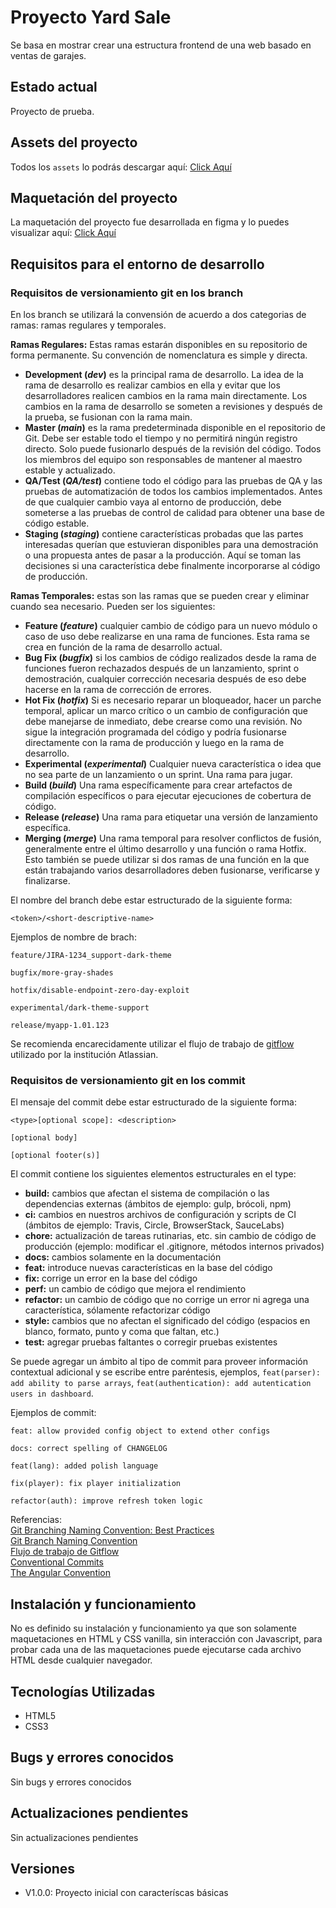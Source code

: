 # **Proyecto Yard Sale**

Se basa en mostrar crear una estructura frontend de una web basado en ventas de garajes.

## **Estado actual**

Proyecto de prueba.

## **Assets del proyecto**

Todos los `assets` lo podrás descargar aquí: [Click Aquí](https://drive.google.com/drive/folders/1CG3SfzVJa4QW7nSHUSkVQ1oNlkBVUcbE?usp=sharing)

## **Maquetación del proyecto**

La maquetación del proyecto fue desarrollada en figma y lo puedes visualizar aquí: [Click Aquí](https://www.figma.com/file/7ZmfUaYBHzVfkUbf776d1w/Platzi_YardSale)

## **Requisitos para el entorno de desarrollo**

### **Requisitos de versionamiento git en los branch**

En los branch se utilizará la convensión de acuerdo a dos categorias de ramas: ramas regulares y temporales.

**Ramas Regulares:** Estas ramas estarán disponibles en su repositorio de forma permanente. Su convención de nomenclatura es simple y directa.
- **Development  (*dev*)** es la principal rama de desarrollo. La idea de la rama de desarrollo es realizar cambios en ella y evitar que los desarrolladores realicen cambios en la rama main directamente. Los cambios en la rama de desarrollo se someten a revisiones y después de la prueba, se fusionan con la rama main.
- **Master (*main*)** es la rama predeterminada disponible en el repositorio de Git. Debe ser estable todo el tiempo y no permitirá ningún registro directo. Solo puede fusionarlo después de la revisión del código. Todos los miembros del equipo son responsables de mantener al maestro estable y actualizado.
- **QA/Test (*QA/test*)** contiene todo el código para las pruebas de QA y las pruebas de automatización de todos los cambios implementados. Antes de que cualquier cambio vaya al entorno de producción, debe someterse a las pruebas de control de calidad para obtener una base de código estable.
- **Staging (*staging*)** contiene características probadas que las partes interesadas querían que estuvieran disponibles para una demostración o una propuesta antes de pasar a la producción. Aquí se toman las decisiones si una característica debe finalmente incorporarse al código de producción.

**Ramas Temporales:** estas son las ramas que se pueden crear y eliminar cuando sea necesario. Pueden ser los siguientes:
- **Feature (*feature*)** cualquier cambio de código para un nuevo módulo o caso de uso debe realizarse en una rama de funciones. Esta rama se crea en función de la rama de desarrollo actual.
- **Bug Fix (*bugfix*)** si los cambios de código realizados desde la rama de funciones fueron rechazados después de un lanzamiento, sprint o demostración, cualquier corrección necesaria después de eso debe hacerse en la rama de corrección de errores.
- **Hot Fix (*hotfix*)** Si es necesario reparar un bloqueador, hacer un parche temporal, aplicar un marco crítico o un cambio de configuración que debe manejarse de inmediato, debe crearse como una revisión. No sigue la integración programada del código y podría fusionarse directamente con la rama de producción y luego en la rama de desarrollo.
- **Experimental (*experimental*)** Cualquier nueva característica o idea que no sea parte de un lanzamiento o un sprint. Una rama para jugar.
- **Build (*build*)** Una rama específicamente para crear artefactos de compilación específicos o para ejecutar ejecuciones de cobertura de código.
- **Release (*release*)** Una rama para etiquetar una versión de lanzamiento específica.
- **Merging (*merge*)** Una rama temporal para resolver conflictos de fusión, generalmente entre el último desarrollo y una función o rama Hotfix. Esto también se puede utilizar si dos ramas de una función en la que están trabajando varios desarrolladores deben fusionarse, verificarse y finalizarse.

El nombre del branch debe estar estructurado de la siguiente forma:

```
<token>/<short-descriptive-name>
```

Ejemplos de nombre de brach:

```
feature/JIRA-1234_support-dark-theme
```

```
bugfix/more-gray-shades
```

```
hotfix/disable-endpoint-zero-day-exploit
```

```
experimental/dark-theme-support
```

```
release/myapp-1.01.123
```

Se recomienda encarecidamente utilizar el flujo de trabajo de [gitflow](https://www.atlassian.com/es/git/tutorials/comparing-workflows/gitflow-workflow) utilizado por la institución Atlassian.

### **Requisitos de versionamiento git en los commit**

El mensaje del commit debe estar estructurado de la siguiente forma:

```
<type>[optional scope]: <description>

[optional body]

[optional footer(s)]
```

El commit contiene los siguientes elementos estructurales en el type:
- **build:** cambios que afectan el sistema de compilación o las dependencias externas (ámbitos de ejemplo: gulp, brócoli, npm)
- **ci:** cambios en nuestros archivos de configuración y scripts de CI (ámbitos de ejemplo: Travis, Circle, BrowserStack, SauceLabs)
- **chore:** actualización de tareas rutinarias, etc. sin cambio de código de producción (ejemplo: modificar el .gitignore, métodos internos privados)
- **docs:** cambios solamente en la documentación
- **feat:** introduce nuevas características en la base del código
- **fix:** corrige un error en la base del código
- **perf:** un cambio de código que mejora el rendimiento
- **refactor:** un cambio de código que no corrige un error ni agrega una característica, sólamente refactorizar código
- **style:** cambios que no afectan el significado del código (espacios en blanco, formato, punto y coma que faltan, etc.)
- **test:** agregar pruebas faltantes o corregir pruebas existentes

 Se puede agregar un ámbito al tipo de commit para proveer información contextual adicional y se escribe entre paréntesis, ejemplos, `feat(parser): add ability to parse arrays`, `feat(authentication): add autentication users in dashboard`.

Ejemplos de commit:

```
feat: allow provided config object to extend other configs
```

```
docs: correct spelling of CHANGELOG
```

```
feat(lang): added polish language
```

```
fix(player): fix player initialization
```

```
refactor(auth): improve refresh token logic
```

Referencias:  
[Git Branching Naming Convention: Best Practices](https://codingsight.com/git-branching-naming-convention-best-practices/)  
[Git Branch Naming Convention](https://dev.to/couchcamote/git-branching-name-convention-cch)  
[Flujo de trabajo de Gitflow](https://www.atlassian.com/es/git/tutorials/comparing-workflows/gitflow-workflow)  
[Conventional Commits](https://www.conventionalcommits.org/en/v1.0.0/)  
[The Angular Convention](https://github.com/angular/angular/blob/22b96b9/CONTRIBUTING.md#-commit-message-guidelines)

## **Instalación y funcionamiento**

No es definido su instalación y funcionamiento ya que son solamente maquetaciones en HTML y CSS vanilla, sin interacción con Javascript, para probar cada una de las maquetaciones puede ejecutarse cada archivo HTML desde cualquier navegador. 

## **Tecnologías Utilizadas**
- HTML5
- CSS3

## **Bugs y errores conocidos**

Sin bugs y errores conocidos

## **Actualizaciones pendientes**

Sin actualizaciones pendientes

## **Versiones**

- V1.0.0: Proyecto inicial con caracteríscas básicas
